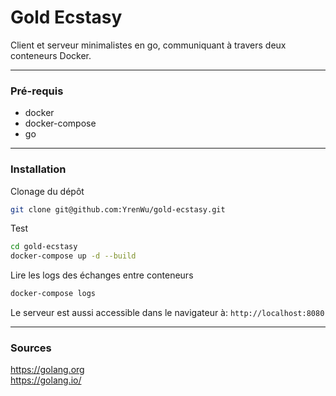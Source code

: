 # Gold Ecstasy

Client et serveur minimalistes en go, communiquant à travers deux conteneurs Docker.
__________________
### Pré-requis
- docker
- docker-compose
- go
__________________
### Installation 
Clonage du dépôt 
```bash
git clone git@github.com:YrenWu/gold-ecstasy.git
```
Test 
```bash
cd gold-ecstasy
docker-compose up -d --build
```
Lire les logs des échanges entre conteneurs 
```bash
docker-compose logs
```
Le serveur est aussi accessible dans le navigateur à:
``` http://localhost:8080 ```
__________________
### Sources
https://golang.org  
https://golang.io/

